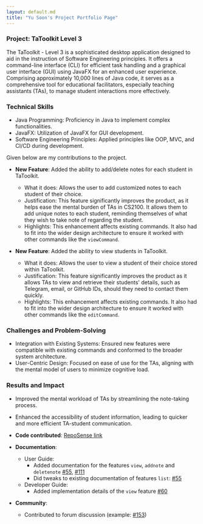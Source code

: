 ```yaml
---
layout: default.md
title: "Yu Soon's Project Portfolio Page"
---
```


### Project: TaToolkit Level 3

The TaToolkit - Level 3 is a sophisticated desktop application designed to aid in the instruction of Software Engineering principles. It offers a command-line interface (CLI) for efficient task handling and a graphical user interface (GUI) using JavaFX for an enhanced user experience. Comprising approximately 10,000 lines of Java code, it serves as a comprehensive tool for educational facilitators, especially teaching assistants (TAs), to manage student interactions more effectively.

### Technical Skills
 * Java Programming: Proficiency in Java to implement complex functionalities.
 * JavaFX: Utilization of JavaFX for GUI development.
 * Software Engineering Principles: Applied principles like OOP, MVC, and CI/CD during development.

Given below are my contributions to the project.

* **New Feature**: Added the ability to add/delete notes for each student in TaToolkit.
  * What it does: Allows the user to add customized notes to each student of their choice.
  * Justification: This feature significantly improves the product, as it helps ease the mental burden of TAs in CS2100. It allows them to add unique notes to each student, reminding themselves of what they wish to take note of regarding the student.
  * Highlights: This enhancement affects existing commands. It also had to fit into the wider design architecture to ensure it worked with other commands like the `viewCommand`.

* **New Feature**: Added the ability to view students in TaToolkit.
  * What it does: Allows the user to view a student of their choice stored within TaToolkit.
  * Justification: This feature significantly improves the product as it allows TAs to view and retrieve their students' details, such as Telegram, email, or GitHub IDs, should they need to contact them quickly.
  * Highlights: This enhancement affects existing commands. It also had to fit into the wider design architecture to ensure it worked with other commands like the `editCommand`.

### Challenges and Problem-Solving
 * Integration with Existing Systems: Ensured new features were compatible with existing commands and conformed to the broader system architecture.
 * User-Centric Design: Focused on ease of use for the TAs, aligning with the mental model of users to minimize cognitive load.

### Results and Impact
 * Improved the mental workload of TAs by streamlining the note-taking process.
 * Enhanced the accessibility of student information, leading to quicker and more efficient TA-student communication.

* **Code contributed**: [RepoSense link](https://nus-cs2103-ay2324s2.github.io/tp-dashboard/?search=YuSoonZ&sort=groupTitle&sortWithin=title&timeframe=commit&mergegroup=&groupSelect=groupByRepos&breakdown=true&checkedFileTypes=docs~functional-code~test-code~other&since=2024-02-23)

* **Documentation**:
  * User Guide:
    * Added documentation for the features `view`, `addnote` and `deletenote` [\#55](https://github.com/AY2324S2-CS2103T-F14-3/tp/pull/55), [\#111](https://github.com/AY2324S2-CS2103T-F14-3/tp/pull/111)
    * Did tweaks to existing documentation of features `list`: [\#55](https://github.com/AY2324S2-CS2103T-F14-3/tp/pull/55)
  * Developer Guide:
    * Added implementation details of the `view` feature [\#60](https://github.com/AY2324S2-CS2103T-F14-3/tp/pull/60)

* **Community**:
  * Contributed to forum discussion (example: [\#153](https://github.com/nus-cs2103-AY2324S2/forum/issues/153))
